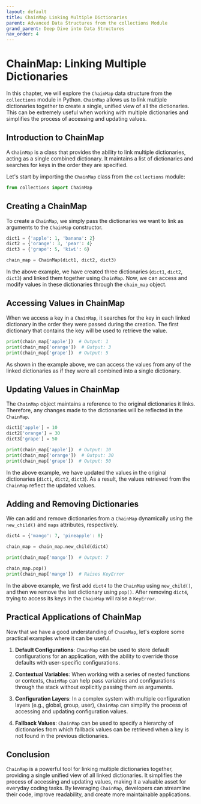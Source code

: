 ```yaml
---
layout: default
title: ChainMap Linking Multiple Dictionaries
parent: Advanced Data Structures from the collections Module
grand_parent: Deep Dive into Data Structures
nav_order: 4
---
```

# ChainMap: Linking Multiple Dictionaries

In this chapter, we will explore the `ChainMap` data structure from the `collections` module in Python. `ChainMap` allows us to link multiple dictionaries together to create a single, unified view of all the dictionaries. This can be extremely useful when working with multiple dictionaries and simplifies the process of accessing and updating values.

## Introduction to ChainMap

A `ChainMap` is a class that provides the ability to link multiple dictionaries, acting as a single combined dictionary. It maintains a list of dictionaries and searches for keys in the order they are specified.

Let's start by importing the `ChainMap` class from the `collections` module:

```python
from collections import ChainMap
```

## Creating a ChainMap

To create a `ChainMap`, we simply pass the dictionaries we want to link as arguments to the `ChainMap` constructor.

```python
dict1 = {'apple': 1, 'banana': 2}
dict2 = {'orange': 3, 'pear': 4}
dict3 = {'grape': 5, 'kiwi': 6}

chain_map = ChainMap(dict1, dict2, dict3)
```

In the above example, we have created three dictionaries (`dict1`, `dict2`, `dict3`) and linked them together using `ChainMap`. Now, we can access and modify values in these dictionaries through the `chain_map` object.

## Accessing Values in ChainMap

When we access a key in a `ChainMap`, it searches for the key in each linked dictionary in the order they were passed during the creation. The first dictionary that contains the key will be used to retrieve the value.

```python
print(chain_map['apple'])  # Output: 1
print(chain_map['orange'])  # Output: 3
print(chain_map['grape'])  # Output: 5
```

As shown in the example above, we can access the values from any of the linked dictionaries as if they were all combined into a single dictionary.

## Updating Values in ChainMap

The `ChainMap` object maintains a reference to the original dictionaries it links. Therefore, any changes made to the dictionaries will be reflected in the `ChainMap`.

```python
dict1['apple'] = 10
dict2['orange'] = 30
dict3['grape'] = 50

print(chain_map['apple'])  # Output: 10
print(chain_map['orange'])  # Output: 30
print(chain_map['grape'])  # Output: 50
```

In the above example, we have updated the values in the original dictionaries (`dict1`, `dict2`, `dict3`). As a result, the values retrieved from the `ChainMap` reflect the updated values.

## Adding and Removing Dictionaries

We can add and remove dictionaries from a `ChainMap` dynamically using the `new_child()` and `maps` attributes, respectively.

```python
dict4 = {'mango': 7, 'pineapple': 8}

chain_map = chain_map.new_child(dict4)

print(chain_map['mango'])  # Output: 7

chain_map.pop()
print(chain_map['mango'])  # Raises KeyError
```

In the above example, we first add `dict4` to the `ChainMap` using `new_child()`, and then we remove the last dictionary using `pop()`. After removing `dict4`, trying to access its keys in the `ChainMap` will raise a `KeyError`.

## Practical Applications of ChainMap

Now that we have a good understanding of `ChainMap`, let's explore some practical examples where it can be useful.

1. **Default Configurations**: `ChainMap` can be used to store default configurations for an application, with the ability to override those defaults with user-specific configurations.

2. **Contextual Variables**: When working with a series of nested functions or contexts, `ChainMap` can help pass variables and configurations through the stack without explicitly passing them as arguments.

3. **Configuration Layers**: In a complex system with multiple configuration layers (e.g., global, group, user), `ChainMap` can simplify the process of accessing and updating configuration values.

4. **Fallback Values**: `ChainMap` can be used to specify a hierarchy of dictionaries from which fallback values can be retrieved when a key is not found in the previous dictionaries.

## Conclusion

`ChainMap` is a powerful tool for linking multiple dictionaries together, providing a single unified view of all linked dictionaries. It simplifies the process of accessing and updating values, making it a valuable asset for everyday coding tasks. By leveraging `ChainMap`, developers can streamline their code, improve readability, and create more maintainable applications.